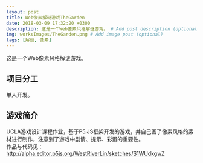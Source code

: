 ```yaml
---
layout: post
title: Web像素解谜游戏TheGarden
date: 2018-03-09 17:32:20 +0300
description: 这是一个Web像素风格解谜游戏。 # Add post description (optional)
img: worksImages/TheGarden.png # Add image post (optional)
tags: [解谜, 像素]
---
```

这是一个Web像素风格解谜游戏。
## 项目分工
单人开发。
## 游戏简介
UCLA游戏设计课程作业，基于P5.JS框架开发的游戏，并自己画了像素风格的素材进行制作，注意到了游戏中剧情、提示、彩蛋的重要性。<br/>
作品与代码见：
http://alpha.editor.p5js.org/WestRiverLin/sketches/S1WUdkgwZ